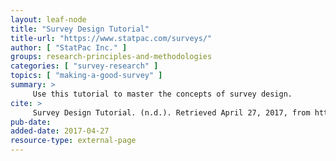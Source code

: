 ```yaml
---
layout: leaf-node
title: "Survey Design Tutorial"
title-url: "https://www.statpac.com/surveys/"
author: [ "StatPac Inc." ]
groups: research-principles-and-methodologies
categories: [ "survey-research" ]
topics: [ "making-a-good-survey" ]
summary: >
     Use this tutorial to master the concepts of survey design.
cite: >
     Survey Design Tutorial. (n.d.). Retrieved April 27, 2017, from https://www.statpac.com/surveys/
pub-date: 
added-date: 2017-04-27
resource-type: external-page
---
```

